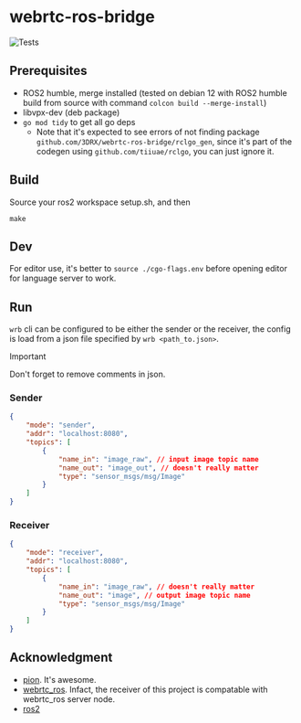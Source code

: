 # webrtc-ros-bridge

![Tests](https://github.com/{owner}/{repo}/actions/workflows/test.yml/badge.svg)

## Prerequisites

- ROS2 humble, merge installed
(tested on debian 12 with ROS2 humble build from source
with command `colcon build --merge-install`)
- libvpx-dev (deb package)
- `go mod tidy` to get all go deps
    - Note that it's expected to see errors of not finding package `github.com/3DRX/webrtc-ros-bridge/rclgo_gen`,
    since it's part of the codegen using `github.com/tiiuae/rclgo`, you can just ignore it.

## Build

Source your ros2 workspace setup.sh, and then
```
make
```

## Dev

For editor use, it's better to `source ./cgo-flags.env`
before opening editor for language server to work.

## Run

`wrb` cli can be configured to be either the sender or the receiver,
the config is load from a json file specified by `wrb <path_to.json>`.

> [!IMPORTANT]  
> Don't forget to remove comments in json.

### Sender

```json
{
    "mode": "sender",
    "addr": "localhost:8080",
    "topics": [
        {
            "name_in": "image_raw", // input image topic name
            "name_out": "image_out", // doesn't really matter
            "type": "sensor_msgs/msg/Image"
        }
    ]
}
```

### Receiver

```json
{
    "mode": "receiver",
    "addr": "localhost:8080",
    "topics": [
        {
            "name_in": "image_raw", // doesn't really matter
            "name_out": "image", // output image topic name
            "type": "sensor_msgs/msg/Image"
        }
    ]
}
```

## Acknowledgment

- [pion](https://github.com/pion). It's awesome.
- [webrtc_ros](https://github.com/RobotWebTools/webrtc_ros).
Infact, the receiver of this project is compatable with webrtc_ros server node.
- [ros2](https://github.com/ros2)

